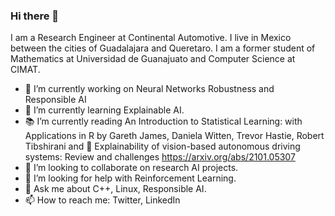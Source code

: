 ### Hi there 👋

<!--
**cesar-magana/cesar-magana** is a ✨ _special_ ✨ repository because its `README.md` (this file) appears on your GitHub profile.-->

I am a Research Engineer at Continental Automotive. I live in Mexico between the cities of Guadalajara and Queretaro. I am a former student of Mathematics at Universidad de Guanajuato and Computer Science at CIMAT.

- 🔭 I’m currently working on Neural Networks Robustness and Responsible AI
- 🌱 I’m currently learning Explainable AI.
- 📚 I’m currently reading An Introduction to Statistical Learning: with Applications in R by Gareth James, Daniela Witten, Trevor Hastie, Robert Tibshirani and 📝 Explainability of vision-based autonomous driving systems: Review and challenges
 https://arxiv.org/abs/2101.05307
- 👯 I’m looking to collaborate on research AI projects.
- 🤔 I’m looking for help with Reinforcement Learning.
- 💬 Ask me about C++, Linux, Responsible AI.
- 📫 How to reach me: Twitter, LinkedIn


